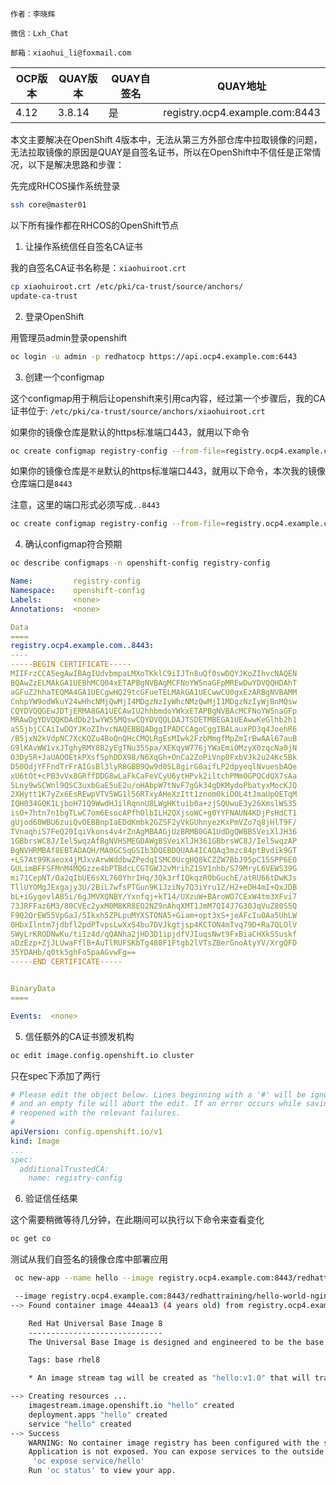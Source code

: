 ```textile
作者：李晓辉

微信：Lxh_Chat

邮箱：xiaohui_li@foxmail.com
```

|OCP版本|QUAY版本|QUAY自签名|QUAY地址|
|-|-|-|-|
|4.12|3.8.14|是|registry.ocp4.example.com:8443|


本文主要解决在OpenShift 4版本中，无法从第三方外部仓库中拉取镜像的问题，无法拉取镜像的原因是QUAY是自签名证书，所以在OpenShift中不信任是正常情况，以下是解决思路和步骤：

先完成RHCOS操作系统登录

```bash
ssh core@master01
```

以下所有操作都在RHCOS的OpenShift节点

1. 让操作系统信任自签名CA证书

我的自签名CA证书名称是：`xiaohuiroot.crt`

```bash
cp xiaohuiroot.crt /etc/pki/ca-trust/source/anchors/
update-ca-trust
```
2. 登录OpenShift

用管理员admin登录openshift

```bash
oc login -u admin -p redhatocp https://api.ocp4.example.com:6443
```

3. 创建一个configmap

这个configmap用于稍后让openshift来引用ca内容，经过第一个步骤后，我的CA证书位于: `/etc/pki/ca-trust/source/anchors/xiaohuiroot.crt`

如果你的镜像仓库是默认的https标准端口443，就用以下命令

```bash
oc create configmap registry-config --from-file=registry.ocp4.example.com=/etc/pki/ca-trust/source/anchors/xiaohuiroot.crt -n openshift-config
```

如果你的镜像仓库是`不是`默认的https标准端口443，就用以下命令，本次我的镜像仓库端口是`8443`

注意，这里的端口形式必须写成`..8443`

```bash
oc create configmap registry-config --from-file=registry.ocp4.example.com..8443=/etc/pki/ca-trust/source/anchors/xiaohuiroot.crt -n openshift-config
```

4. 确认configmap符合预期

```bash
oc describe configmaps -n openshift-config registry-config
```

```yaml
Name:         registry-config
Namespace:    openshift-config
Labels:       <none>
Annotations:  <none>

Data
====
registry.ocp4.example.com..8443:
----
-----BEGIN CERTIFICATE-----
MIIFrzCCA5egAwIBAgIUdvbmpaLMXoTKklC9iIJTn8uQf0swDQYJKoZIhvcNAQEN
BQAwZzELMAkGA1UEBhMCQ04xETAPBgNVBAgMCFNoYW5naGFpMREwDwYDVQQHDAhT
aGFuZ2hhaTEQMA4GA1UECgwHQ29tcGFueTELMAkGA1UECwwCU0gxEzARBgNVBAMM
CnhpYW9odWkuY24wHhcNMjQwMjI4MDgzNzIyWhcNMzQwMjI1MDgzNzIyWjBnMQsw
CQYDVQQGEwJDTjERMA8GA1UECAwIU2hhbmdoYWkxETAPBgNVBAcMCFNoYW5naGFp
MRAwDgYDVQQKDAdDb21wYW55MQswCQYDVQQLDAJTSDETMBEGA1UEAwwKeGlhb2h1
aS5jbjCCAiIwDQYJKoZIhvcNAQEBBQADggIPADCCAgoCggIBALauxPD3q4JoehR6
/B5jxN2kVdpNC7XcKQZu4BoQnQHcCMQLRgEsMIwk2FzbMmgfMpZmIrBwAAl67auB
G9lKAvWW1vxJTghyRMY8B2yEgTNu35Spa/XEKqyW776jYWaEmiOMzyX0zqcNa0jN
O3Dy5R+JaUAOOEtkPXsfSphDDX98/N6XqGh+OnCa2ZoPiVnp0FxbVJk2u24Kc5Bk
D50OdjYFFndTrFrAIGsBl3lyR8GBB9Qw9d0SL8girG0aifLP2dpyeqlNvuesbAQe
xU6tOt+cPB3vVx8GRffDDG8wLaFkCaFeVCyU6ytHPvk2iltchPMmOGPQCdQX7sAa
5Lny9wSCWnl9QSC3uxbGaE5uE2u/oHAbpW7tNvF7gGk34gDKMydoPbatyxMocKJQ
2XHytt1K7yZx6EsREwpVTV5WG1l56RTxyAHeXzItt1znom0kiOOL4tJmaUpOETqM
IQH034GQK1LjboH71Q9WwdHJilRqnnU8LWgHKtuib0a+zjSQUwuE3y26XmslWS35
isO+7htn7n1bgTLwC7om6EsocAPfhOlbILH2QXjsoWC+g0YYFNAUN4KDjPsHdCT1
gUjod60WBU6zuiQvOEBBnpIaEDdKmbk2GZSF2yVkGUhnyezKxPmVZo7q8jHlT9F/
TVnaqhiS7FeQ20IqiVkons4v4rZnAgMBAAGjUzBRMB0GA1UdDgQWBBSVeiXlJH36
1GBbrsWC8J/Iel5wqzAfBgNVHSMEGDAWgBSVeiXlJH361GBbrsWC8J/Iel5wqzAP
BgNVHRMBAf8EBTADAQH/MA0GCSqGSIb3DQEBDQUAA4ICAQAq3mzc84ptBvdik9GT
+LS7At99Kaeox4jMJxvArwWddbwZPedqISMC0UcgHQ8kCZZW7BbJ95pC15SPP6E0
GULimBFFSFMnM4MQGzze4bPTBdcLCGTGWJ2vMrihZ1SV1nhb/S79MryL6VEWS39G
mi71CepNT/Oa2qIbUE6sXL760YhrIHq/3Qk3rfIQkqzRObGuchE/atRU66tDwKJs
TllUYOMgJExgajy3U/2BiL7wfsPTGun9K1JziNy7Q3iYru1Z/H2+eDH4mI+QxJDB
bL+iGygevlA85i/6gJMVXQNBY/Yxnfqj+kT14/UXzuW+BAroWO7CExW4tm3XFvi7
73JRFFaz6M3/80CVEc2yxM0M8KR8EO2NZ9nAhqXMT1JmM7QI4J7G30JqVuZ80S5Q
F9Q2QrEW55VpGaJ/5Ikxh5ZPLpuMYXSTONA5+Giam+opt3xS+jeAFcIuOAa5UhLW
0HbxIlntm7jdbfl2pdPTvpsLwXxS4bu7DVJkgtjsp4KCTON4mTvq79D+Ra7QLOlV
SWyLrKRODNwKu/tiIz4d/qQANha2jHD3D1ipjdfVJIuqsNwt9FxBiaCHXkSSuskf
aDzEzp+ZjJLUwaFflB+AuTlRUFSKbTg480F1Ftgb2lVTsZBerGnoAtyYV/XrgQFD
35YDAHb/q0tk5ghFo5paAGvwFg==
-----END CERTIFICATE-----


BinaryData
====

Events:  <none>
```

5. 信任额外的CA证书颁发机构

```bash
oc edit image.config.openshift.io cluster
```

只在spec下添加了两行

```yaml
# Please edit the object below. Lines beginning with a '#' will be ignored,
# and an empty file will abort the edit. If an error occurs while saving this file will be
# reopened with the relevant failures.
#
apiVersion: config.openshift.io/v1
kind: Image
...
spec:
  additionalTrustedCA:
    name: registry-config
```

6. 验证信任结果

这个需要稍微等待几分钟，在此期间可以执行以下命令来查看变化

```bash
oc get co
```

测试从我们自签名的镜像仓库中部署应用

```bash
 oc new-app --name hello --image registry.ocp4.example.com:8443/redhattraining/hello-world-nginx:v1.0
```

```bash
 --image registry.ocp4.example.com:8443/redhattraining/hello-world-nginx:v1.0
--> Found container image 44eaa13 (4 years old) from registry.ocp4.example.com:8443 for "registry.ocp4.example.com:8443/redhattraining/hello-world-nginx:v1.0"

    Red Hat Universal Base Image 8
    ------------------------------
    The Universal Base Image is designed and engineered to be the base layer for all of your containerized applications, middleware and utilities. This base image is freely redistributable, but Red Hat only supports Red Hat technologies through subscriptions for Red Hat products. This image is maintained by Red Hat and updated regularly.

    Tags: base rhel8

    * An image stream tag will be created as "hello:v1.0" that will track this image

--> Creating resources ...
    imagestream.image.openshift.io "hello" created
    deployment.apps "hello" created
    service "hello" created
--> Success
    WARNING: No container image registry has been configured with the server. Automatic builds and deployments may not function.
    Application is not exposed. You can expose services to the outside world by executing one or more of the commands below:
     'oc expose service/hello'
    Run 'oc status' to view your app.
```
